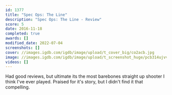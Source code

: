 ```yaml
---
id: 1377
title: "Spec Ops: The Line"
description: "Spec Ops: The Line - Review"
score: 5
date: 2016-11-18
completed: true
awards: []
modified_date: 2022-07-04
screenshots: []
cover: //images.igdb.com/igdb/image/upload/t_cover_big/co2acb.jpg
image: //images.igdb.com/igdb/image/upload/t_screenshot_huge/pcb314ujvvhtedydbjdi.jpg
videos: []
---
```

Had good reviews, but ultimate its the most barebones straight up shooter I think I've ever played. Praised for it's story, but I didn't find it that compelling.